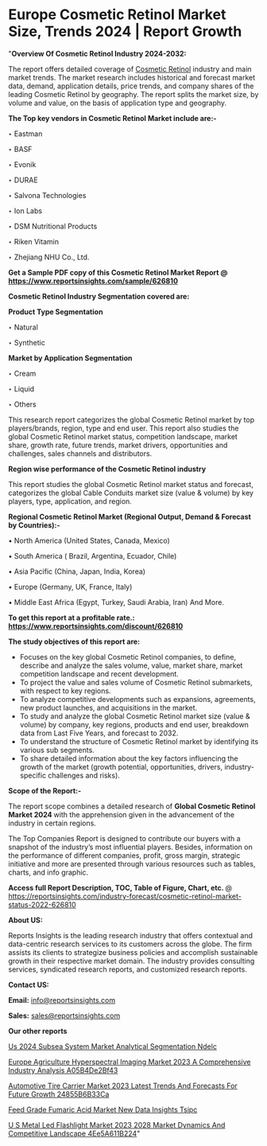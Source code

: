 # Europe Cosmetic Retinol Market Size, Trends 2024 | Report Growth

"<strong>Overview Of Cosmetic Retinol Industry 2024-2032:</strong>

The report offers detailed coverage of <a href=https://www.reportsinsights.com/sample/626810>Cosmetic Retinol</a> industry and main market trends. The market research includes historical and forecast market data, demand, application details, price trends, and company shares of the leading Cosmetic Retinol by geography. The report splits the market size, by volume and value, on the basis of application type and geography.

<strong>The Top key vendors in Cosmetic Retinol Market include are:- </strong>

‣ Eastman

‣ BASF

‣ Evonik

‣ DURAE

‣ Salvona Technologies

‣ Ion Labs

‣ DSM Nutritional Products

‣ Riken Vitamin

‣ Zhejiang NHU Co., Ltd.

<strong>Get a Sample PDF copy of this Cosmetic Retinol Market Report </strong><strong>@ <a href=https://www.reportsinsights.com/sample/626810 style=color:#0000ff;>https://www.reportsinsights.com/sample/626810</a> </strong>

<strong>Cosmetic Retinol Industry Segmentation covered are:</strong>

<strong>Product Type Segmentation</strong>

‣    Natural

‣ Synthetic

<strong>Market by Application Segmentation</strong>

‣   Cream

‣ Liquid

‣ Others

This research report categorizes the global Cosmetic Retinol market by top players/brands, region, type and end user. This report also studies the global Cosmetic Retinol market status, competition landscape, market share, growth rate, future trends, market drivers, opportunities and challenges, sales channels and distributors.

<strong>Region wise performance of the Cosmetic Retinol industry</strong><strong> </strong>

This report studies the global Cosmetic Retinol market status and forecast, categorizes the global Cable Conduits market size (value &amp; volume) by key players, type, application, and region. 

<strong>Regional Cosmetic Retinol Market (Regional Output, Demand &amp; Forecast by Countries):-</strong>

• North America (United States, Canada, Mexico)

• South America ( Brazil, Argentina, Ecuador, Chile)

• Asia Pacific (China, Japan, India, Korea)

• Europe (Germany, UK, France, Italy)

• Middle East Africa (Egypt, Turkey, Saudi Arabia, Iran) And More.

<strong>To get this report at a profitable rate.: <a href=https://www.reportsinsights.com/discount/626810 style=color:#0000ff;>https://www.reportsinsights.com/discount/626810</a></strong>

<strong>The study objectives of this report are:</strong>
<ul>
  <li>Focuses on the key global Cosmetic Retinol companies, to define, describe and analyze the sales volume, value, market share, market competition landscape and recent development.</li>
  <li>To project the value and sales volume of Cosmetic Retinol submarkets, with respect to key regions.</li>
  <li>To analyze competitive developments such as expansions, agreements, new product launches, and acquisitions in the market.</li>
  <li>To study and analyze the global Cosmetic Retinol market size (value &amp; volume) by company, key regions, products and end user, breakdown data from Last Five Years, and forecast to 2032.</li>
  <li>To understand the structure of Cosmetic Retinol market by identifying its various sub segments.</li>
  <li>To share detailed information about the key factors influencing the growth of the market (growth potential, opportunities, drivers, industry-specific challenges and risks).</li>
</ul>
<strong>Scope of the Report:-</strong><strong> </strong>

The report scope combines a detailed research of <strong>Global Cosmetic Retinol Market 2024 </strong>with the apprehension given in the advancement of the industry in certain regions.

The Top Companies Report is designed to contribute our buyers with a snapshot of the industry’s most influential players. Besides, information on the performance of different companies, profit, gross margin, strategic initiative and more are presented through various resources such as tables, charts, and info graphic.

<strong>Access full Report Description, TOC, Table of Figure, Chart, etc. </strong>@   <a href=https://reportsinsights.com/industry-forecast/cosmetic-retinol-market-status-2022-626810 style=color:#0000ff;>https://reportsinsights.com/industry-forecast/cosmetic-retinol-market-status-2022-626810</a>

<strong>About US:</strong>

Reports Insights is the leading research industry that offers contextual and data-centric research services to its customers across the globe. The firm assists its clients to strategize business policies and accomplish sustainable growth in their respective market domain. The industry provides consulting services, syndicated research reports, and customized research reports.

<strong>Contact US:</strong>

<p class=""""><b>Email:</b> <a href=mailto:info@reportsinsights.com>info@reportsinsights.com</a></p>
<p class=""""><b>Sales:</b> <a href=mailto:sales@reportsinsights.com>sales@reportsinsights.com</a></p>

<strong>Our other reports</strong>

<a href=https://www.linkedin.com/pulse/us-2024-subsea-system-market-analytical-segmentation-ndelc/>Us 2024 Subsea System Market Analytical Segmentation Ndelc</a>

<a href=https://medium.com/@akitotamura255/europe-agriculture-hyperspectral-imaging-market-2023-a-comprehensive-industry-analysis-a05b4de2bf43>Europe Agriculture Hyperspectral Imaging Market 2023 A Comprehensive Industry Analysis A05B4De2Bf43</a>

<a href=https://medium.com/@g65914336/automotive-tire-carrier-market-2023-latest-trends-and-forecasts-for-future-growth-24855b6b33ca>Automotive Tire Carrier Market 2023 Latest Trends And Forecasts For Future Growth 24855B6B33Ca</a>

<a href=https://www.linkedin.com/pulse/feed-grade-fumaric-acid-market-new-data-insights-tsipc/>Feed Grade Fumaric Acid Market New Data Insights Tsipc</a>

<a href=https://medium.com/@nadeemkazi632/u-s-metal-led-flashlight-market-2023-2028-market-dynamics-and-competitive-landscape-4ee5a611b224>U S Metal Led Flashlight Market 2023 2028 Market Dynamics And Competitive Landscape 4Ee5A611B224</a>"

